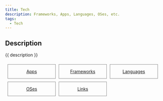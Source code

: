 ```yaml
---
title: Tech
description: Frameworks, Apps, Languages, OSes, etc.
tags:
  - Tech
---
```


## Description

{{ description }}


<style>
.outter-container {
  padding: 0.5rem;
  display: grid;
  grid-template-columns: 1fr 1fr 1fr; /* Fractional  */
  gap: 10px;
    /* column-gap: 10px; 
    row-gap: 20px; */

}

.item-00 {
  text-align: center;
  border: 0.25px solid gray;
}
</style>

<div class="outter-container">
    <div class="item-00"><a href="apps/"><p>Apps</p></a></div>
    <div class="item-00"><a href="frameworks/"><p>Frameworks</p></a></div>
    <div class="item-00"><a href="languages/"><p>Languages</p></a></div>
    <div class="item-00"><a href="oses/"><p>OSes</p></a></div>
    <div class="item-00"><a href="links/"><p>Links</p></a></div>   
</div>

